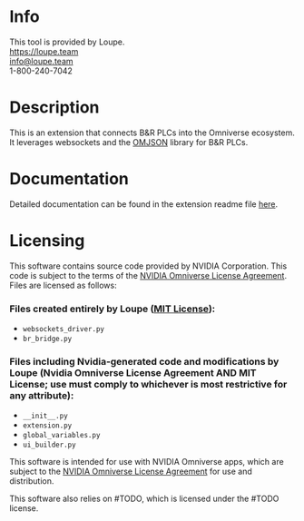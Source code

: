 # Info
This tool is provided by Loupe.  
https://loupe.team  
info@loupe.team  
1-800-240-7042

# Description

This is an extension that connects B&R PLCs into the Omniverse ecosystem. It leverages websockets and the [OMJSON](https://github.com/loupeteam/OMJSON) library for B&R PLCs.

# Documentation

Detailed documentation can be found in the extension readme file [here](exts/loupe.simulation.br_bridge/docs/README.md).

# Licensing

This software contains source code provided by NVIDIA Corporation. This code is subject to the terms of the [NVIDIA Omniverse License Agreement](https://docs.omniverse.nvidia.com/isaacsim/latest/common/NVIDIA_Omniverse_License_Agreement.html). Files are licensed as follows:

### Files created entirely by Loupe ([MIT License](LICENSE)):
* `websockets_driver.py`
* `br_bridge.py`

### Files including Nvidia-generated code and modifications by Loupe (Nvidia Omniverse License Agreement AND MIT License; use must comply to whichever is most restrictive for any attribute):
* `__init__.py`
* `extension.py`
* `global_variables.py`
* `ui_builder.py`

This software is intended for use with NVIDIA Omniverse apps, which are subject to the [NVIDIA Omniverse License Agreement](https://docs.omniverse.nvidia.com/isaacsim/latest/common/NVIDIA_Omniverse_License_Agreement.html) for use and distribution.

This software also relies on #TODO, which is licensed under the #TODO license.
